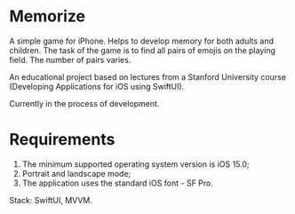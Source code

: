 # Memorize

A simple game for iPhone. Helps to develop memory for both adults and children.
The task of the game is to find all pairs of emojis on the playing field.
The number of pairs varies. 

An educational project based on lectures from a Stanford University course (Developing Applications for iOS using SwiftUI).

Currently in the process of development. 

# Requirements

1. The minimum supported operating system version is iOS 15.0;
2. Portrait and landscape mode;
3. The application uses the standard iOS font - SF Pro.

Stack: SwiftUI, MVVM.
